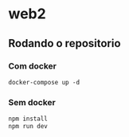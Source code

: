 # web2

## Rodando o repositorio

### Com docker
`docker-compose up -d`

### Sem docker
```sh
npm install
npm run dev
```
